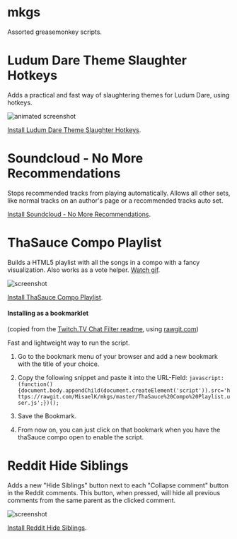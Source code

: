 mkgs
====

Assorted greasemonkey scripts.


Ludum Dare Theme Slaughter Hotkeys
==================================

Adds a practical and fast way of slaughtering themes for Ludum Dare, using hotkeys.

![animated screenshot](http://i.imgur.com/i5WfUap.gif)

[Install Ludum Dare Theme Slaughter Hotkeys](https://github.com/MisaelK/mkgs/raw/master/Ludum%20Dare%20Theme%20Slaughter%20Hotkeys.user.js).


Soundcloud - No More Recommendations
====================================

Stops recommended tracks from playing automatically. Allows all other sets, like normal tracks on an author's page or a recommended tracks auto set.

[Install Soundcloud - No More Recommendations](https://github.com/MisaelK/mkgs/raw/master/Soundcloud%20-%20No%20More%20Recommendations.user.js).


ThaSauce Compo Playlist
=======================

Builds a HTML5 playlist with all the songs in a compo with a fancy visualization. Also works as a vote helper. [Watch gif](http://i.imgur.com/Xk11uL3.gif).

![screenshot](http://i.imgur.com/krGamwM.png)

[Install ThaSauce Compo Playlist](https://github.com/MisaelK/mkgs/raw/master/ThaSauce%20Compo%20Playlist.user.js).

#### Installing as a bookmarklet
(copied from the [Twitch.TV Chat Filter readme](https://github.com/jpgohlke/twitch-chat-filter/blob/master/README.md), using [rawgit.com](http://rawgit.com))

Fast and lightweight way to run the script.

1. Go to the bookmark menu of your browser and add a new bookmark with the title of your choice.

2. Copy the following snippet and paste it into the URL-Field: `javascript:(function(){document.body.appendChild(document.createElement('script')).src='https://rawgit.com/MisaelK/mkgs/master/ThaSauce%20Compo%20Playlist.user.js';})();`

3. Save the Bookmark.

4. From now on, you can just click on that bookmark when you have the thaSauce compo open to enable the script.


Reddit Hide Siblings
====================

Adds a new "Hide Siblings" button next to each "Collapse comment" button in the Reddit comments. This button, when pressed, will hide all previous comments from the same parent as the clicked comment.

![screenshot](http://i.imgur.com/akRhkG2.gif)

[Install Reddit Hide Siblings](https://github.com/MisaelK/mkgs/raw/master/Reddit%20Hide%20Siblings.user.js).